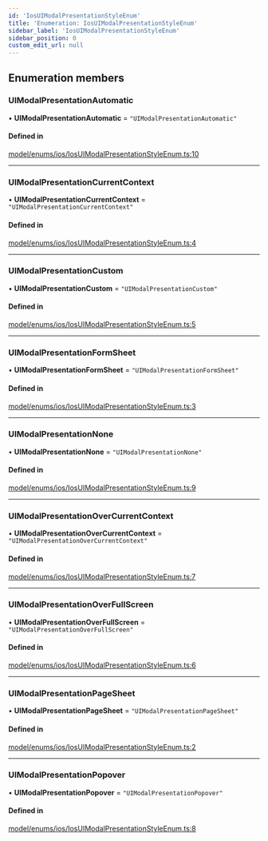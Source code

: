 ```yaml
---
id: 'IosUIModalPresentationStyleEnum'
title: 'Enumeration: IosUIModalPresentationStyleEnum'
sidebar_label: 'IosUIModalPresentationStyleEnum'
sidebar_position: 0
custom_edit_url: null
---
```


## Enumeration members

### UIModalPresentationAutomatic

• **UIModalPresentationAutomatic** = `"UIModalPresentationAutomatic"`

#### Defined in

[model/enums/ios/IosUIModalPresentationStyleEnum.ts:10](https://github.com/tokenstreet-tech/react-native-idnow-videoident/blob/6ecc208/src/model/enums/ios/IosUIModalPresentationStyleEnum.ts#L10)

---

### UIModalPresentationCurrentContext

• **UIModalPresentationCurrentContext** = `"UIModalPresentationCurrentContext"`

#### Defined in

[model/enums/ios/IosUIModalPresentationStyleEnum.ts:4](https://github.com/tokenstreet-tech/react-native-idnow-videoident/blob/6ecc208/src/model/enums/ios/IosUIModalPresentationStyleEnum.ts#L4)

---

### UIModalPresentationCustom

• **UIModalPresentationCustom** = `"UIModalPresentationCustom"`

#### Defined in

[model/enums/ios/IosUIModalPresentationStyleEnum.ts:5](https://github.com/tokenstreet-tech/react-native-idnow-videoident/blob/6ecc208/src/model/enums/ios/IosUIModalPresentationStyleEnum.ts#L5)

---

### UIModalPresentationFormSheet

• **UIModalPresentationFormSheet** = `"UIModalPresentationFormSheet"`

#### Defined in

[model/enums/ios/IosUIModalPresentationStyleEnum.ts:3](https://github.com/tokenstreet-tech/react-native-idnow-videoident/blob/6ecc208/src/model/enums/ios/IosUIModalPresentationStyleEnum.ts#L3)

---

### UIModalPresentationNone

• **UIModalPresentationNone** = `"UIModalPresentationNone"`

#### Defined in

[model/enums/ios/IosUIModalPresentationStyleEnum.ts:9](https://github.com/tokenstreet-tech/react-native-idnow-videoident/blob/6ecc208/src/model/enums/ios/IosUIModalPresentationStyleEnum.ts#L9)

---

### UIModalPresentationOverCurrentContext

• **UIModalPresentationOverCurrentContext** = `"UIModalPresentationOverCurrentContext"`

#### Defined in

[model/enums/ios/IosUIModalPresentationStyleEnum.ts:7](https://github.com/tokenstreet-tech/react-native-idnow-videoident/blob/6ecc208/src/model/enums/ios/IosUIModalPresentationStyleEnum.ts#L7)

---

### UIModalPresentationOverFullScreen

• **UIModalPresentationOverFullScreen** = `"UIModalPresentationOverFullScreen"`

#### Defined in

[model/enums/ios/IosUIModalPresentationStyleEnum.ts:6](https://github.com/tokenstreet-tech/react-native-idnow-videoident/blob/6ecc208/src/model/enums/ios/IosUIModalPresentationStyleEnum.ts#L6)

---

### UIModalPresentationPageSheet

• **UIModalPresentationPageSheet** = `"UIModalPresentationPageSheet"`

#### Defined in

[model/enums/ios/IosUIModalPresentationStyleEnum.ts:2](https://github.com/tokenstreet-tech/react-native-idnow-videoident/blob/6ecc208/src/model/enums/ios/IosUIModalPresentationStyleEnum.ts#L2)

---

### UIModalPresentationPopover

• **UIModalPresentationPopover** = `"UIModalPresentationPopover"`

#### Defined in

[model/enums/ios/IosUIModalPresentationStyleEnum.ts:8](https://github.com/tokenstreet-tech/react-native-idnow-videoident/blob/6ecc208/src/model/enums/ios/IosUIModalPresentationStyleEnum.ts#L8)
